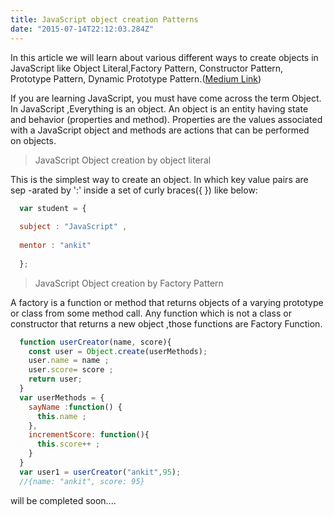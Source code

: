 ```yaml
---
title: JavaScript object creation Patterns
date: "2015-07-14T22:12:03.284Z"
---
```

In this article we will learn about various different ways to create objects in
JavaScript like Object Literal,Factory Pattern, Constructor Pattern, Prototype 
Pattern, Dynamic Prototype Pattern.([Medium Link](https://medium.com/@psubham94/the-ultimate-guide-to-understanding-local-storage-2a27fdb80544))

<!-- Oh, and here's a great quote from this Wikipedia on
[salted duck eggs](http://en.wikipedia.org/wiki/Salted_duck_egg). -->

If you are learning JavaScript, you must have come across the term Object.
In JavaScript ,Everything is an object. An object is an entity having state and 
behavior (properties and method). Properties are the values associated with a 
JavaScript object and methods are actions that can be performed on objects.


> JavaScript Object creation by object literal

This is the simplest way to create an object. In which key value pairs are sep
-arated by ':' inside a set of curly braces({ }) like below:
``` js
  var student = {
    
  subject : "JavaScript" ,
    
  mentor : "ankit"
    
  };
```

> JavaScript Object creation by Factory Pattern

A factory is a function or method that returns objects of a varying prototype or
class from some method call. Any  function which is not a class or constructor 
that returns a new object ,those functions are Factory Function.

```js
  function userCreator(name, score){
    const user = Object.create(userMethods);
    user.name = name ;
    user.score= score ;
    return user;
  }
  var userMethods = {
    sayName :function() {
      this.name ;
    },
    incrementScore: function(){
      this.score++ ;
    }
  }
  var user1 = userCreator("ankit",95);
  //{name: "ankit", score: 95}
```

will be completed soon....